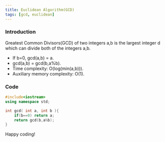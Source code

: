 ```yaml
---
title: Euclidean Algorithm(GCD)
tags: [gcd, euclidean]
---
```


### Introduction

Greatest Common Divisors(GCD) of two integers a,b is the largest integer d which can divide both of the integers a,b.

- If b=0, gcd(a,b) = a.
- gcd(a,b) = gcd(b,a%b).
- Time complexity: O(log(min(a,b))).
- Auxiliary memory complexity: O(1).

### Code

```cpp
#include<iostream>
using namespace std;

int gcd( int a, int b ){
    if(b==0) return a;
    return gcd(b,a%b);
}
```

Happy coding!

